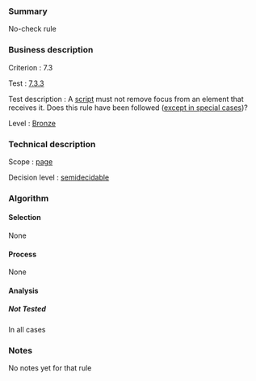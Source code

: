 ### Summary

No-check rule

### Business description

Criterion : 7.3

Test :
[7.3.3](http://www.accessiweb.org/index.php/accessiweb-22-english-version.html#test-7-3-3)

Test description : A
[script](http://www.braillenet.org/accessibilite/referentiel-aw21-en/glossaire.php#mScript)
must not remove focus from an element that receives it. Does this rule
have been followed ([except in special
cases](http://www.braillenet.org/accessibilite/referentiel-aw21-en/glossaire.php#cpCrit7-3 "Special cases for criterion 7.3"))?

Level : [Bronze](/en/category/rules-design/accessiweb-11/level/bronze)

### Technical description

Scope : [page](/en/category/rules-design/accessiweb-11/scope/page)

Decision level :
[semidecidable](/en/category/rules-design/accessiweb-11/decision-level/semidecidable)

### Algorithm

#### Selection

None

#### Process

None

#### Analysis

##### Not Tested

In all cases

### Notes

No notes yet for that rule
